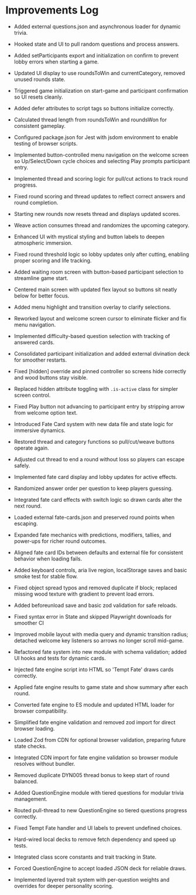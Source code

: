 # Improvements Log
- Added external questions.json and asynchronous loader for dynamic trivia.
- Hooked state and UI to pull random questions and process answers.
- Added setParticipants export and initialization on confirm to prevent lobby errors when starting a game.
- Updated UI display to use roundsToWin and currentCategory, removed unused rounds state.
- Triggered game initialization on start-game and participant confirmation so UI resets cleanly.
- Added defer attributes to script tags so buttons initialize correctly.
- Calculated thread length from roundsToWin and roundsWon for consistent gameplay.
- Configured package.json for Jest with jsdom environment to enable testing of browser scripts.
- Implemented button-controlled menu navigation on the welcome screen so Up/Select/Down cycle choices and selecting Play prompts participant entry.
- Implemented thread and scoring logic for pull/cut actions to track round progress.
- Fixed round scoring and thread updates to reflect correct answers and round completion.
- Starting new rounds now resets thread and displays updated scores.
- Weave action consumes thread and randomizes the upcoming category.
- Enhanced UI with mystical styling and button labels to deepen atmospheric immersion.
- Fixed round threshold logic so lobby updates only after cutting, enabling proper scoring and life tracking.
- Added waiting room screen with button-based participant selection to streamline game start.
- Centered main screen with updated flex layout so buttons sit neatly below for better focus.
- Added menu highlight and transition overlay to clarify selections.
- Reworked layout and welcome screen cursor to eliminate flicker and fix menu navigation.
- Implemented difficulty-based question selection with tracking of answered cards.
- Consolidated participant initialization and added external divination deck for smoother restarts.
- Fixed [hidden] override and pinned controller so screens hide correctly and wood buttons stay visible.
- Replaced hidden attribute toggling with `.is-active` class for simpler screen control.
- Fixed Play button not advancing to participant entry by stripping arrow from welcome option text.
- Introduced Fate Card system with new data file and state logic for immersive dynamics.
- Restored thread and category functions so pull/cut/weave buttons operate again.
- Adjusted cut thread to end a round without loss so players can escape safely.
- Implemented fate card display and lobby updates for active effects.
- Randomized answer order per question to keep players guessing.
- Integrated fate card effects with switch logic so drawn cards alter the next round.
- Loaded external fate-cards.json and preserved round points when escaping.
- Expanded fate mechanics with predictions, modifiers, tallies, and power-ups for richer round outcomes.
- Aligned fate card IDs between defaults and external file for consistent behavior when loading fails.
- Added keyboard controls, aria live region, localStorage saves and basic smoke test for stable flow.
- Fixed object spread typos and removed duplicate if block; replaced missing wood texture with gradient to prevent load errors.
- Added beforeunload save and basic zod validation for safe reloads.
- Fixed syntax error in State and skipped Playwright downloads for smoother CI
- Improved mobile layout with media query and dynamic transition radius; detached welcome key listeners so arrows no longer scroll mid-game.

- Refactored fate system into new module with schema validation; added UI hooks and tests for dynamic cards.
- Injected fate engine script into HTML so 'Tempt Fate' draws cards correctly.
- Applied fate engine results to game state and show summary after each round.
- Converted fate engine to ES module and updated HTML loader for browser compatibility.
- Simplified fate engine validation and removed zod import for direct browser loading.
- Loaded Zod from CDN for optional browser validation, preparing future state checks.
- Integrated CDN import for fate engine validation so browser module resolves without bundler.
- Removed duplicate DYN005 thread bonus to keep start of round balanced.
- Added QuestionEngine module with tiered questions for modular trivia management.
- Routed pull-thread to new QuestionEngine so tiered questions progress correctly.
- Fixed Tempt Fate handler and UI labels to prevent undefined choices.
- Hard-wired local decks to remove fetch dependency and speed up tests.
- Integrated class score constants and trait tracking in State.
- Forced QuestionEngine to accept loaded JSON deck for reliable draws.
- Implemented layered trait system with per-question weights and overrides for deeper personality scoring.
